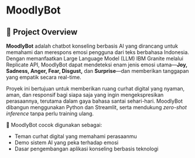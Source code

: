 # MoodlyBot

## 📘 Project Overview

**MoodlyBot** adalah chatbot konseling berbasis AI yang dirancang untuk memahami dan merespons emosi pengguna dari teks berbahasa Indonesia. Dengan memanfaatkan Large Language Model (LLM) IBM Granite melalui Replicate API, MoodlyBot dapat mendeteksi enam jenis emosi utama—**Joy, Sadness, Anger, Fear, Disgust,** dan **Surprise**—dan memberikan tanggapan yang empatik secara real-time.

Proyek ini bertujuan untuk memberikan ruang curhat digital yang nyaman, aman, dan responsif bagi siapa saja yang ingin mengekspresikan perasaannya, terutama dalam gaya bahasa santai sehari-hari. MoodlyBot dibangun menggunakan Python dan Streamlit, serta mendukung _zero-shot inference_ tanpa perlu training ulang.

🚀 MoodlyBot cocok digunakan sebagai:
- Teman curhat digital yang memahami perasaanmu
- Demo sistem AI yang peka terhadap emosi
- Dasar pengembangan aplikasi konseling berbasis teknologi
